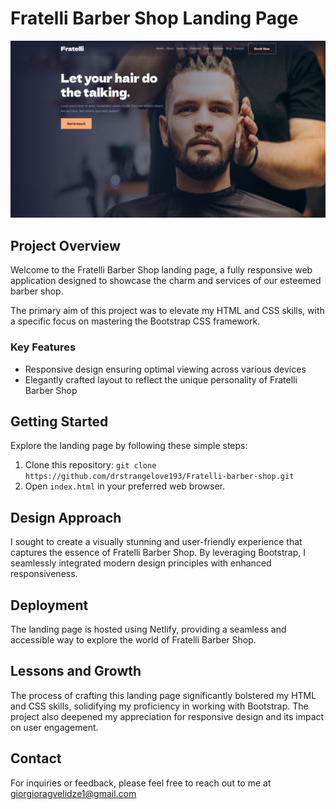 # Fratelli Barber Shop Landing Page

![App Screenshot](./img/barber-shop.jpg)

## Project Overview

Welcome to the Fratelli Barber Shop landing page, a fully responsive web application designed to showcase the charm and services of our esteemed barber shop.

The primary aim of this project was to elevate my HTML and CSS skills, with a specific focus on mastering the Bootstrap CSS framework. 

### Key Features

- Responsive design ensuring optimal viewing across various devices
- Elegantly crafted layout to reflect the unique personality of Fratelli Barber Shop

## Getting Started

Explore the landing page by following these simple steps:

1. Clone this repository: `git clone https://github.com/drstrangelove193/Fratelli-barber-shop.git`
2. Open `index.html` in your preferred web browser.

## Design Approach

I sought to create a visually stunning and user-friendly experience that captures the essence of Fratelli Barber Shop. By leveraging Bootstrap, I seamlessly integrated modern design principles with enhanced responsiveness.

## Deployment

The landing page is hosted using Netlify, providing a seamless and accessible way to explore the world of Fratelli Barber Shop.

## Lessons and Growth

The process of crafting this landing page significantly bolstered my HTML and CSS skills, solidifying my proficiency in working with Bootstrap. The project also deepened my appreciation for responsive design and its impact on user engagement.


## Contact

For inquiries or feedback, please feel free to reach out to me at giorgioragvelidze1@gmail.com

